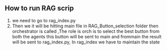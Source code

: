 ## How to run RAG scrip

1. we need to go to rag_index.py
2. Then we it will be hitting main file in RAG_Button_selection folder
   then orchestrator is called ,The role is orch is to select the best button from both the agents this button will be sent to main and frommain the result will be sent to rag_index.py, In rag_index we have to maintain the state
